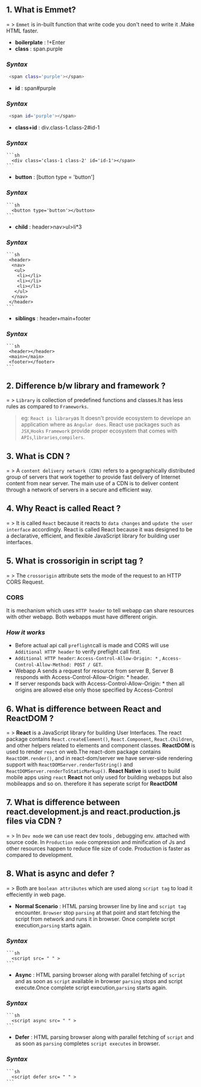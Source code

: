 ## 1. What is Emmet?
=  > `Emmet` is in-built function that write code you don't need to write it .Make HTML faster.
   - **boilerplate** : !+Enter
   - **class** : span.purple 
  ### _Syntax_ 
   ```sh
    <span class='purple'></span>
   ```

   - **id** : span#purple 
  ### _Syntax_ 
   ```sh
    <span id='purple'></span>
   ```

   - **class+id** : div.class-1.class-2#id-1 
   ### _Syntax_ 
    ```sh
      <div class='class-1 class-2' id='id-1'></span>
    ```

   - **button** : [button type = 'button'] 
  ### _Syntax_ 
    ```sh
      <button type='button'></button>
    ```

   - **child** : header>nav>ul>li*3 
  ### _Syntax_ 
    ```sh  
     <header>
      <nav>
       <ul>
        <li></li>
        <li></li>
        <li></li>
       </ul>
      </nav>
     </header>
    ```
    
 - **siblings** : header+main+footer 
  ### _Syntax_ 
    ```sh
     <header></header>
     <main></main>
     <footer></footer>
    ```


## 2. Difference b/w library and framework ?
=  > `Library` is collection of predefined functions and classes.It has less rules as compared to `Frameworks`.
   > eg: `React is library`as It doesn't provide ecosystem to develope an application where as `Angular does`.
        React use packages such as `JSX`,`Hooks`
   > `Framework` provide proper ecosystem that comes with `APIs`,`libraries`,`compilers`.


## 3. What is CDN ?
= > A `content delivery network (CDN)` refers to a geographically distributed group of servers that work together to provide fast delivery
of Internet content from near server. The main use of a CDN is to deliver content through a network of servers in a secure and efficient
way.


## 4. Why React is called React ?
= > It is called `React` because it reacts to `data changes` and `update the user interface` accordingly.
 React is called React because it was designed to be a declarative, efficient, and flexible JavaScript library for building user
interfaces. 


## 5. What is crossorigin in script tag ?
= > The `crossorigin` attribute sets the mode of the request to an HTTP CORS Request.  
 ### CORS 
 It is mechanism which uses `HTTP header` to tell webapp can share resources with other webapp.
 Both webapps must have different origin.
### _How it works_
- Before actual api call `preflight`call is made and CORS will use `Additional HTTP header` to verify preflight call first.
- `Additional HTTP header`: `Access-Control-Allow-Origin: *` , `Access-Control-Allow-Method: POST / GET`.
- Webapp A sends a request for resource from server B, Server B responds with Access-Control-Allow-Origin: * header.
- If server responds back with Access-Control-Allow-Origin: * then all origins are allowed else only those specified by Access-Control


## 6. What is difference between React and ReactDOM ?
= > **React** is a JavaScript library for building User Interfaces. The react package contains `React.createElement()`, `React.Component`, `React.Children`, and other helpers related to elements and component classes.
  **ReactDOM** is used to render `react` on web.The react-dom package contains `ReactDOM.render()`, and in react-dom/server we have server-side rendering support with `ReactDOMServer.renderToString()` and `ReactDOMServer.renderToStaticMarkup()`.
  **React Native** is used to build mobile apps using `react`
**React** not only used for building webapps but also mobileapps and so on. therefore it has seperate script for **ReactDOM**


## 7. What is difference between react.development.js and react.production.js files via CDN ?
= > In `Dev mode` we can use react dev tools , debugging env. attached with source code.
    In `Production mode` compression and minification of Js and other resources happen to reduce file size  of code.
    Production is faster as compared to development.


## 8. What is async and defer ?
= > Both are `boolean attributes` which are used along `script tag` to load it effeciently in web page.
- **Normal Scenario** : HTML parsing browser line by line and `script tag` encounter. `Browser` stop `parsing` at that point
                        and start fetching the script from network and runs it in browser. Once complete script execution,`parsing` starts again.
 ### _Syntax_ 
    ```sh
      <script src= " " >
    ```

- **Async** : HTML parsing browser along with parallel fetching of  `script` and as soon as `script` available in browser
              `parsing` stops and script execute.Once complete script execution,`parsing` starts again.
### _Syntax_ 
    ```sh
      <script async src= " " >
    ```

- **Defer** : HTML parsing browser along with parallel fetching of  `script` and as soon as `parsing` completes 
              `script executes` in browser.
### _Syntax_ 
    ```sh
      <script defer src= " " >
    ```
